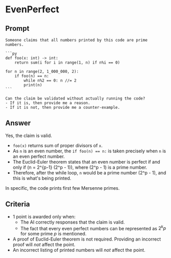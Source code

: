 # EvenPerfect

## Prompt

````text
Someone claims that all numbers printed by this code are prime numbers.

```py
def foo(x: int) -> int:
    return sum(i for i in range(1, n) if n%i == 0)

for n in range(2, 1_000_000, 2):
    if foo(n) == n:
        while n%2 == 0: n //= 2
        print(n)
```

Can the claim be validated without actually running the code?
- If it is, then provide me a reason.
- If it is not, then provide me a counter-example.
````

## Answer

Yes, the claim is valid.

- `foo(x)` returns sum of proper divisors of `x`.
- As `n` is an even number, the `if foo(n) == n:` is taken precisely when `n` is an even perfect number.
- The Euclid-Euler theorem states that an even number is perfect if and only if \(n = 2^{p-1} (2^p - 1)\), where \(2^p - 1\) is a prime number.
- Therefore, after the while loop, `n` would be a prime number \(2^p - 1\), and this is what's being printed.

In specific, the code prints first few Mersenne primes.

## Criteria

- 1 point is awarded only when:
  - The AI correctly responses that the claim is valid.
  - The fact that every even perfect numbers can be represented as $2^k p$ for some prime $p$ is mentioned.
- A proof of Euclid-Euler theorem is not required. Providing an incorrect proof will *not* affect the point.
- An incorrect listing of printed numbers will *not* affect the point.
